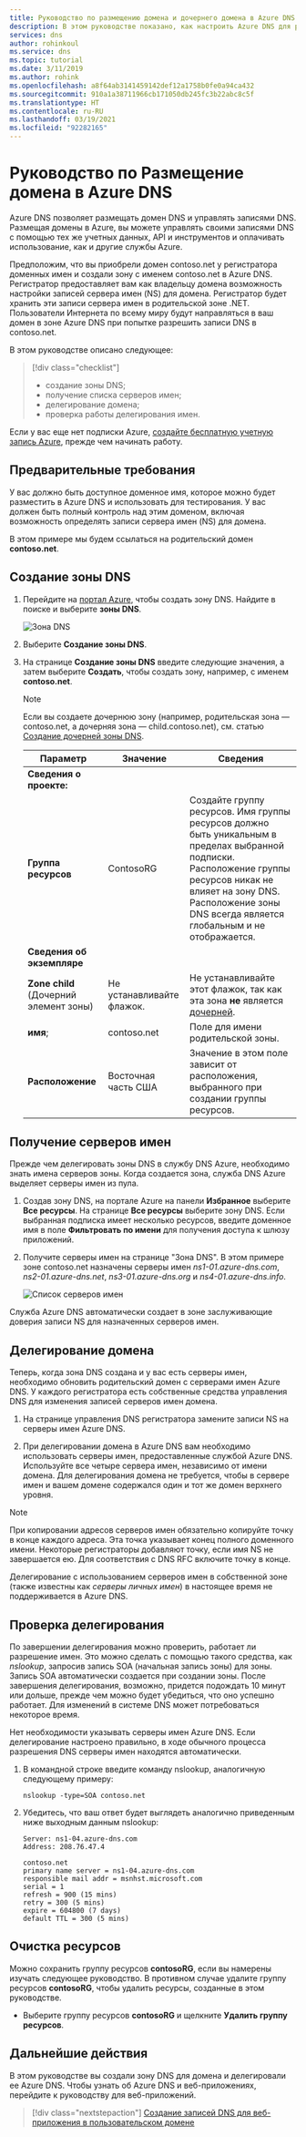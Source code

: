 ```yaml
---
title: Руководство по размещению домена и дочернего домена в Azure DNS
description: В этом руководстве показано, как настроить Azure DNS для размещения зон DNS.
services: dns
author: rohinkoul
ms.service: dns
ms.topic: tutorial
ms.date: 3/11/2019
ms.author: rohink
ms.openlocfilehash: a8f64ab3141459142def12a1758b0fe0a94ca432
ms.sourcegitcommit: 910a1a38711966cb171050db245fc3b22abc8c5f
ms.translationtype: HT
ms.contentlocale: ru-RU
ms.lasthandoff: 03/19/2021
ms.locfileid: "92282165"
---
```

# <a name="tutorial-host-your-domain-in-azure-dns"></a>Руководство по Размещение домена в Azure DNS

Azure DNS позволяет размещать домен DNS и управлять записями DNS. Размещая домены в Azure, вы можете управлять своими записями DNS с помощью тех же учетных данных, API и инструментов и оплачивать использование, как и другие службы Azure.

Предположим, что вы приобрели домен contoso.net у регистратора доменных имен и создали зону с именем contoso.net в Azure DNS. Регистратор предоставляет вам как владельцу домена возможность настройки записей сервера имен (NS) для домена. Регистратор будет хранить эти записи сервера имен в родительской зоне .NET. Пользователи Интернета по всему миру будут направляться в ваш домен в зоне Azure DNS при попытке разрешить записи DNS в contoso.net.


В этом руководстве описано следующее:

> [!div class="checklist"]
> * создание зоны DNS;
> * получение списка серверов имен;
> * делегирование домена;
> * проверка работы делегирования имен.


Если у вас еще нет подписки Azure, [создайте бесплатную учетную запись Azure](https://azure.microsoft.com/free/?WT.mc_id=A261C142F), прежде чем начинать работу.

## <a name="prerequisites"></a>Предварительные требования

У вас должно быть доступное доменное имя, которое можно будет разместить в Azure DNS и использовать для тестирования. У вас должен быть полный контроль над этим доменом, включая возможность определять записи сервера имен (NS) для домена.

В этом примере мы будем ссылаться на родительский домен **contoso.net**.

## <a name="create-a-dns-zone"></a>Создание зоны DNS

1. Перейдите на [портал Azure](https://portal.azure.com/), чтобы создать зону DNS. Найдите в поиске и выберите **зоны DNS**.

   ![Зона DNS](./media/dns-delegate-domain-azure-dns/openzone650.png)

1. Выберите **Создание зоны DNS**.
1. На странице **Создание зоны DNS** введите следующие значения, а затем выберите **Создать**, чтобы создать зону, например, с именем **contoso.net**.
      > [!NOTE] 
      > Если вы создаете дочернюю зону (например, родительская зона — contoso.net, а дочерняя зона — child.contoso.net), см. статью [Создание дочерней зоны DNS](./tutorial-public-dns-zones-child.md).

    | **Параметр** | **Значение** | **Сведения** |
    |--|--|--|
    | **Сведения о проекте:**  |  |  |
    | **Группа ресурсов**    | ContosoRG | Создайте группу ресурсов. Имя группы ресурсов должно быть уникальным в пределах выбранной подписки. Расположение группы ресурсов никак не влияет на зону DNS. Расположение зоны DNS всегда является глобальным и не отображается. |
    | **Сведения об экземпляре** |  |  |
    | **Zone child** (Дочерний элемент зоны)        | Не устанавливайте флажок. | Не устанавливайте этот флажок, так как эта зона **не** является [дочерней](./tutorial-public-dns-zones-child.md). |
    | **имя**;              | contoso.net | Поле для имени родительской зоны.      |
    | **Расположение**          | Восточная часть США | Значение в этом поле зависит от расположения, выбранного при создании группы ресурсов.  |
    

## <a name="retrieve-name-servers"></a>Получение серверов имен

Прежде чем делегировать зоны DNS в службу DNS Azure, необходимо знать имена серверов зоны. Когда создается зона, служба DNS Azure выделяет серверы имен из пула.

1. Создав зону DNS, на портале Azure на панели **Избранное** выберите **Все ресурсы**. На странице **Все ресурсы** выберите зону DNS. Если выбранная подписка имеет несколько ресурсов, введите доменное имя в поле **Фильтровать по имени** для получения доступа к шлюзу приложений. 

1. Получите серверы имен на странице "Зона DNS". В этом примере зоне contoso.net назначены серверы имен *ns1-01.azure-dns.com*, *ns2-01.azure-dns.net*, *ns3-01.azure-dns.org* и *ns4-01.azure-dns.info*.

   ![Список серверов имен](./media/dns-delegate-domain-azure-dns/viewzonens500.png)

Служба Azure DNS автоматически создает в зоне заслуживающие доверия записи NS для назначенных серверов имен.

## <a name="delegate-the-domain"></a>Делегирование домена

Теперь, когда зона DNS создана и у вас есть серверы имен, необходимо обновить родительский домен с серверами имен Azure DNS. У каждого регистратора есть собственные средства управления DNS для изменения записей серверов имен домена. 

1. На странице управления DNS регистратора замените записи NS на серверы имен Azure DNS.

1. При делегировании домена в Azure DNS вам необходимо использовать серверы имен, предоставленные службой Azure DNS. Используйте все четыре сервера имен, независимо от имени домена. Для делегирования домена не требуется, чтобы в сервере имен и вашем домене содержался один и тот же домен верхнего уровня.

> [!NOTE]
> При копировании адресов серверов имен обязательно копируйте точку в конце каждого адреса. Эта точка указывает конец полного доменного имени. Некоторые регистраторы добавляют точку, если имя NS не завершается ею. Для соответствия с DNS RFC включите точку в конце.

Делегирование с использованием серверов имен в собственной зоне (также известны как *серверы личных имен*) в настоящее время не поддерживается в Azure DNS.

## <a name="verify-the-delegation"></a>Проверка делегирования

По завершении делегирования можно проверить, работает ли разрешение имен. Это можно сделать с помощью такого средства, как *nslookup*, запросив запись SOA (начальная запись зоны) для зоны. Запись SOA автоматически создается при создании зоны. После завершения делегирования, возможно, придется подождать 10 минут или дольше, прежде чем можно будет убедиться, что оно успешно работает. Для изменений в системе DNS может потребоваться некоторое время.

Нет необходимости указывать серверы имен Azure DNS. Если делегирование настроено правильно, в ходе обычного процесса разрешения DNS серверы имен находятся автоматически.

1. В командной строке введите команду nslookup, аналогичную следующему примеру:

   ```
   nslookup -type=SOA contoso.net
   ```

1. Убедитесь, что ваш ответ будет выглядеть аналогично приведенным ниже выходным данным nslookup:

   ```
   Server: ns1-04.azure-dns.com
   Address: 208.76.47.4

   contoso.net
   primary name server = ns1-04.azure-dns.com
   responsible mail addr = msnhst.microsoft.com
   serial = 1
   refresh = 900 (15 mins)
   retry = 300 (5 mins)
   expire = 604800 (7 days)
   default TTL = 300 (5 mins)
   ```

## <a name="clean-up-resources"></a>Очистка ресурсов

Можно сохранить группу ресурсов **contosoRG**, если вы намерены изучать следующее руководство. В противном случае удалите группу ресурсов **contosoRG**, чтобы удалить ресурсы, созданные в этом руководстве.

- Выберите группу ресурсов **contosoRG** и щелкните **Удалить группу ресурсов**. 

## <a name="next-steps"></a>Дальнейшие действия

В этом руководстве вы создали зону DNS для домена и делегировали ее Azure DNS. Чтобы узнать об Azure DNS и веб-приложениях, перейдите к руководству для веб-приложений.

> [!div class="nextstepaction"]
> [Создание записей DNS для веб-приложения в пользовательском домене](./dns-web-sites-custom-domain.md)
